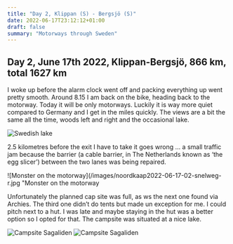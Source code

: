 ```yaml
---
title: "Day 2, Klippan (S) - Bergsjö (S)"
date: 2022-06-17T23:12:12+01:00
draft: false
summary: "Motorways through Sweden"
---
```


## Day 2, June 17th 2022, Klippan-Bergsjö, 866 km, total 1627 km

I woke up before the alarm clock went off and packing everything up went pretty smooth.
Around 8.15 I am back on the bike, heading back to the motorway. Today it will be only motorways.
Luckily it is way more quiet compared to Germany and I get in the miles quickly. The views are
a bit the same all the time, woods left and right and the occasional lake.

![Swedish lake](/images/noordkaap2022-06-17-01-zweeds-meer-r.jpg "Swedish lake")

2.5 kilometres before the exit I have to take
it goes wrong … a small traffic jam because the barrier (a cable barrier, in The Netherlands known as ‘the egg slicer’) between the two lanes was being repaired.

![Monster on the motorway](/images/noordkaap2022-06-17-02-snelweg-r.jpg "Monster on the motorway

Unfortunately the planned cap site was full, as ws the next one found via Archies. The third one
didn’t do tents but made un exception for me. I could pitch next to a hut. I was late and maybe
staying in the hut was a better option so I opted for that. The campsite was situated at a nice lake.

![Campsite Sagaliden](/images/noordkaap2022-06-17-03-sagaliden-r.jpg "Campsite Sagaliden")
![Campsite Sagaliden](/images/noordkaap2022-06-17-04-sagaliden-r.jpg "Campsite Sagaliden")

